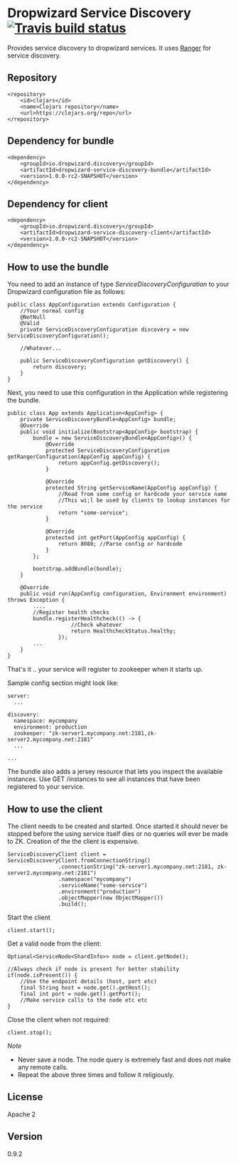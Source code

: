 # Dropwizard Service Discovery [![Travis build status](https://travis-ci.org/santanusinha/dropwizard-service-discovery.svg?branch=master)](https://travis-ci.org/santanusinha/dropwizard-service-discovery)

Provides service discovery to dropwizard services. It uses [Ranger](https://github.com/flipkart-incubator/ranger) for service discovery.

## Repository

```
<repository>
    <id>clojars</id>
    <name>Clojars repository</name>
    <url>https://clojars.org/repo</url>
</repository>
```
## Dependency for bundle
```
<dependency>
    <groupId>io.dropwizard.discovery</groupId>
    <artifactId>dropwizard-service-discovery-bundle</artifactId>
    <version>1.0.0-rc2-SNAPSHOT</version>
</dependency>
```

## Dependency for client
```
<dependency>
    <groupId>io.dropwizard.discovery</groupId>
    <artifactId>dropwizard-service-discovery-client</artifactId>
    <version>1.0.0-rc2-SNAPSHOT</version>
</dependency>
```

## How to use the bundle

You need to add an instance of type _ServiceDiscoveryConfiguration_ to your Dropwizard configuration file as follows:

```
public class AppConfiguration extends Configuration {
    //Your normal config
    @NotNull
    @Valid
    private ServiceDiscoveryConfiguration discovery = new ServiceDiscoveryConfiguration();
    
    //Whatever...
    
    public ServiceDiscoveryConfiguration getDiscovery() {
        return discovery;
    }
}
```

Next, you need to use this configuration in the Application while registering the bundle.

```
public class App extends Application<AppConfig> {
    private ServiceDiscoveryBundle<AppConfig> bundle;
    @Override
    public void initialize(Bootstrap<AppConfig> bootstrap) {
        bundle = new ServiceDiscoveryBundle<AppConfig>() {
            @Override
            protected ServiceDiscoveryConfiguration getRangerConfiguration(AppConfig appConfig) {
                return appConfig.getDiscovery();
            }

            @Override
            protected String getServiceName(AppConfig appConfig) {
                //Read from some config or hardcode your service name
                //This wi;l be used by clients to lookup instances for the service
                return "some-service";
            }

            @Override
            protected int getPort(AppConfig appConfig) {
                return 8080; //Parse config or hardcode
            }
        };
        
        bootstrap.addBundle(bundle);
    }

    @Override
    public void run(AppConfig configuration, Environment environment) throws Exception {
        ....
        //Register health checks
        bundle.registerHealthcheck(() -> {
                    //Check whatever
                    return HealthcheckStatus.healthy;
                });
        ...
    }
}
```
That's it .. your service will register to zookeeper when it starts up.

Sample config section might look like:
```
server:
  ...
  
discovery:
  namespace: mycompany
  environment: production
  zookeeper: "zk-server1.mycompany.net:2181,zk-server2.mycompany.net:2181"
  ...
  
...
```

The bundle also adds a jersey resource that lets you inspect the available instances.
Use GET /instances to see all instances that have been registered to your service.

## How to use the client
The client needs to be created and started. Once started it should never be stopped before the using service
itself dies or no queries will ever be made to ZK. Creation of the the client is expensive.

```
ServiceDiscoveryClient client = ServiceDiscoveryClient.fromConnectionString()
                .connectionString("zk-server1.mycompany.net:2181, zk-server2.mycompany.net:2181")
                .namespace("mycompany")
                .serviceName("some-service")
                .environment("production")
                .objectMapper(new ObjectMapper())
                .build();
```

Start the client
```
client.start();
```

Get a valid node from the client:
```
Optional<ServiceNode<ShardInfo>> node = client.getNode();

//Always check if node is present for better stability
if(node.isPresent()) {
    //Use the endpoint details (host, port etc) 
    final String host = node.get().getHost();
    final int port = node.get().getPort();
    //Make service calls to the node etc etc
}
```

Close the client when not required:
```
client.stop();
```

*Note*
- Never save a node. The node query is extremely fast and does not make any remote calls.
- Repeat the above three times and follow it religiously.

## License
Apache 2

## Version
0.9.2